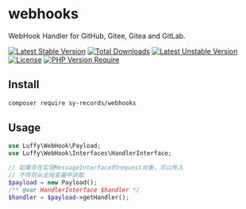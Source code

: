 # webhooks

WebHook Handler for GitHub, Gitee, Gitea and GitLab.

[![Latest Stable Version](http://poser.pugx.org/sy-records/webhooks/v)](https://packagist.org/packages/sy-records/webhooks)
[![Total Downloads](http://poser.pugx.org/sy-records/webhooks/downloads)](https://packagist.org/packages/sy-records/webhooks)
[![Latest Unstable Version](http://poser.pugx.org/sy-records/webhooks/v/unstable)](https://packagist.org/packages/sy-records/webhooks)
[![License](http://poser.pugx.org/sy-records/webhooks/license)](https://packagist.org/packages/sy-records/webhooks)
[![PHP Version Require](http://poser.pugx.org/sy-records/webhooks/require/php)](https://packagist.org/packages/sy-records/webhooks)

## Install

```bash
composer require sy-records/webhooks
```

## Usage

```php
use Luffy\WebHook\Payload;
use Luffy\WebHook\Interfaces\HandlerInterface;

// 如果存在实现MessageInterface的request对象，可以传入
// 不传则从全局变量中获取
$payload = new Payload();
/** @var HandlerInterface $handler */
$handler = $payload->getHandler();
```
